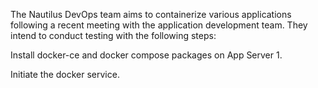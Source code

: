 
The Nautilus DevOps team aims to containerize various applications following a recent meeting with the application development team. They intend to conduct testing with the following steps:


Install docker-ce and docker compose packages on App Server 1.


Initiate the docker service.
